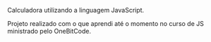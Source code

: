 Calculadora utilizando a linguagem JavaScript.

Projeto realizado com o que aprendi até o momento no curso de JS ministrado pelo OneBitCode.
